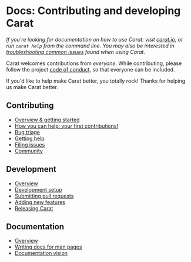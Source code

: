# Docs: Contributing and developing Carat

_If you're looking for documentation on how to use Carat: visit [carat.io](http://carat.io/), or run `carat help` from the command line. You may also be interested in [troubleshooting common issues](TROUBLESHOOTING.md) found when using Carat._

Carat welcomes contributions from *everyone*. While contributing, please follow the project [code of conduct](http://carat.io/conduct.html), so that everyone can be included.

If you'd like to help make Carat better, you totally rock! Thanks for helping us make Carat better.

## Contributing

* [Overview & getting started](contributing/README.md)
* [How you can help: your first contributions!](contributing/HOW_YOU_CAN_HELP.md)
* [Bug triage](contributing/BUG_TRIAGE.md)
* [Getting help](contributing/GETTING_HELP.md)
* [Filing issues](contributing/ISSUES.md)
* [Community](contributing/COMMUNITY.md)

## Development

* [Overview](development/README.md)
* [Development setup](development/SETUP.md)
* [Submitting pull requests](development/PULL_REQUESTS.md)
* [Adding new features](development/NEW_FEATURES.md)
* [Releasing Carat](development/RELEASING.md)

## Documentation

* [Overview](documentation/README.md)
* [Writing docs for man pages](documentation/WRITING.md)
* [Documentation vision](documentation/VISION.md)
